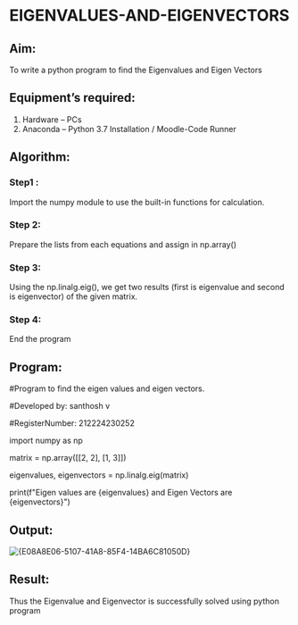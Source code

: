 # EIGENVALUES-AND-EIGENVECTORS
## Aim:
To write a python program to find the Eigenvalues and Eigen Vectors
## Equipment’s required:
1. 	Hardware – PCs
2. 	Anaconda – Python 3.7 Installation / Moodle-Code Runner
## Algorithm:
### Step1 : 
Import the numpy module to use the built-in functions for calculation.
### Step 2: 
Prepare the lists from each equations and assign in np.array()
### Step 3:
Using the np.linalg.eig(),  we get two results (first is eigenvalue and second is eigenvector) of the given matrix.
### Step 4: 
End the program


## Program:
#Program to find the eigen values and eigen vectors.

#Developed by: santhosh v

#RegisterNumber: 212224230252

import numpy as np

matrix = np.array([[2, 2], 
                   [1, 3]])

eigenvalues, eigenvectors = np.linalg.eig(matrix)

print(f"Eigen values are {eigenvalues} and Eigen Vectors are {eigenvectors}")

## Output:
![{E08A8E06-5107-41A8-85F4-14BA6C81050D}](https://github.com/user-attachments/assets/54c5b754-6f67-4491-bae2-6c9783af9fac)

## Result:
Thus the Eigenvalue and Eigenvector is successfully solved using python program
